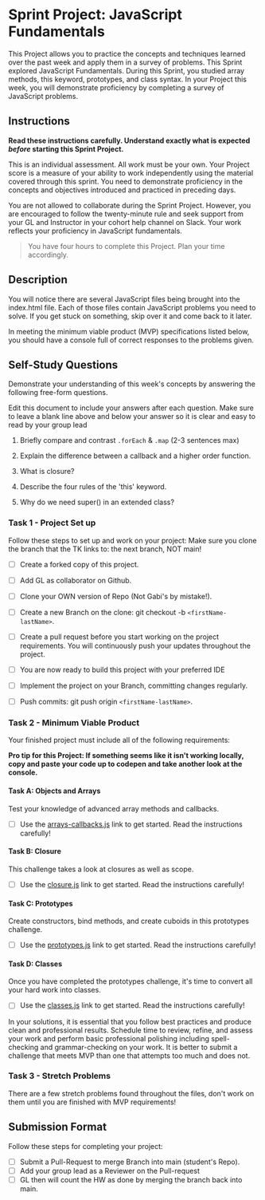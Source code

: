 # Sprint Project: JavaScript Fundamentals

This Project allows you to practice the concepts and techniques learned over the past week and apply them in a survey of problems.
 This Sprint explored JavaScript Fundamentals. During this Sprint, you studied array methods, this keyword, prototypes, and class syntax.
  In your Project this week, you will demonstrate proficiency by completing a survey of JavaScript problems.

## Instructions

**Read these instructions carefully. Understand exactly what is expected _before_ starting this Sprint Project.**

This is an individual assessment. All work must be your own. Your Project score is a measure of your ability to work independently using the material covered through this sprint. 
You need to demonstrate proficiency in the concepts and objectives introduced and practiced in preceding days.

You are not allowed to collaborate during the Sprint Project. 
However, you are encouraged to follow the twenty-minute rule and seek support from your GL and Instructor in your cohort help channel on Slack.
 Your work reflects your proficiency in JavaScript fundamentals.

> You have four hours to complete this Project. Plan your time accordingly.

## Description

You will notice there are several JavaScript files being brought into the index.html file. 
 Each of those files contain JavaScript problems you need to solve.  If you get stuck on something, skip over it and come back to it later.

In meeting the minimum viable product (MVP) specifications listed below, 
you should have a console full of correct responses to the problems given.

## Self-Study Questions

Demonstrate your understanding of this week's concepts by answering the following free-form questions.

Edit this document to include your answers after each question.
Make sure to leave a blank line above and below your answer so it is clear and easy to read by your group lead

1. Briefly compare and contrast `.forEach` & `.map` (2-3 sentences max)

2. Explain the difference between a callback and a higher order function.

3. What is closure?

4. Describe the four rules of the 'this' keyword.

5. Why do we need super() in an extended class?

### Task 1 - Project Set up

Follow these steps to set up and work on your project:
Make sure you clone the branch that the TK links to: the next branch, NOT main!

- [ ] Create a forked copy of this project.
- [ ] Add GL as collaborator on Github.
- [ ] Clone your OWN version of Repo (Not Gabi's by mistake!).
- [ ] Create a new Branch on the clone: git checkout -b `<firstName-lastName>`.
- [ ] Create a pull request before you start working on the project requirements.  You will continuously push your updates throughout the project.
- [ ] You are now ready to build this project with your preferred IDE
- [ ] Implement the project on your Branch, committing changes regularly.
- [ ] Push commits: git push origin `<firstName-lastName>`.



### Task 2 - Minimum Viable Product

Your finished project must include all of the following requirements:

**Pro tip for this Project: If something seems like it isn't working locally, copy and paste your code up to codepen and take another look at the console.**

#### Task A: Objects and Arrays

Test your knowledge of advanced array methods and callbacks.
* [ ] Use the [arrays-callbacks.js](arrays-callbacks.js) link to get started.  Read the instructions carefully!

#### Task B: Closure

This challenge takes a look at closures as well as scope. 
* [ ] Use the [closure.js](closure.js) link to get started. Read the instructions carefully!

#### Task C: Prototypes

Create constructors, bind methods, and create cuboids in this prototypes challenge.
* [ ] Use the [prototypes.js](prototypes.js) link to get started. Read the instructions carefully!

#### Task D: Classes

Once you have completed the prototypes challenge, it's time to convert all your hard work into classes.
* [ ] Use the [classes.js](classes.js) link to get started. Read the instructions carefully!

In your solutions, it is essential that you follow best practices and produce clean and professional results.
 Schedule time to review, refine, and assess your work and perform basic professional polishing including spell-checking and grammar-checking on your work. 
 It is better to submit a challenge that meets MVP than one that attempts too much and does not.

### Task 3 - Stretch Problems

There are a few stretch problems found throughout the files, don't work on them until you are finished with MVP requirements!

## Submission Format

Follow these steps for completing your project:

- [ ] Submit a Pull-Request to merge <firstName-lastName> Branch into main (student's  Repo).
- [ ] Add your group lead as a Reviewer on the Pull-request
- [ ] GL then will count the HW as done by  merging the branch back into main.